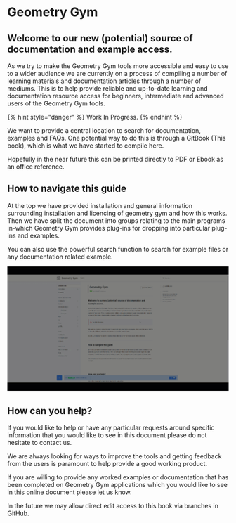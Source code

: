# Geometry Gym

## Welcome to our new \(potential\) source of documentation and example access. 

As we try to make the Geometry Gym tools more accessible and easy to use to a wider audience we are currently on a process of compiling a number of learning materials and documentation articles through a number of mediums. This is to help provide reliable and up-to-date learning and documentation resource access for beginners, intermediate and advanced users of the Geometry Gym tools. 

{% hint style="danger" %}
Work In Progress. 
{% endhint %}

We want to provide a central location to search for documentation, examples and FAQs. One potential way to do this is through a GitBook \(This book\), which is what we have started to compile here. 

Hopefully in the near future this can be printed directly to PDF or Ebook as an office reference.

## How to navigate this guide

At the top we have provided installation and general information surrounding installation and licencing of geometry gym and how this works.  Then we have split the document into groups relating to the main programs in-which Geometry Gym provides plug-ins for dropping into particular plug-ins and examples. 

You can also use the powerful search function to search for example files or any documentation related example. 

![Using search](.gitbook/assets/2018-12-03_16-34-12.gif)

## How can you help?

If you would like to help or have any particular requests around specific information that you would like to see in this document please do not hesitate to contact us. 

We are always looking for ways to improve the tools and getting feedback from the users is paramount to help provide a good working product.

If you are willing to provide any worked examples or documentation that has been completed on Geometry Gym applications which you would like to see in this online document please let us know.

In the future we may allow direct edit access to this book via branches in GitHub.

